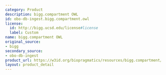 ```yaml
---
category: Product
description: bigg.compartment OWL
id: obo-db-ingest.bigg.compartment.owl
license:
  id: http://bigg.ucsd.edu/license#license
  label: Custom
name: bigg.compartment OWL
original_source:
- bigg
secondary_source:
- obo-db-ingest
product_url: https://w3id.org/biopragmatics/resources/bigg.compartment/bigg.compartment.owl
layout: product_detail
---
```

